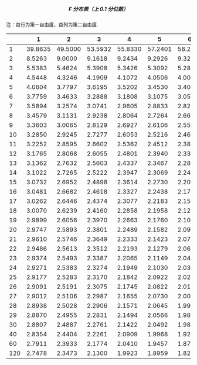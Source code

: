 <h5 align="center">F 分布表（上 0.1 分位数）</h5>

<font size=2>注：首行为第一自由度，首列为第二自由度.</font>

|      | 1       | 2       | 3       | 4       | 5       | 6       | 7       | 8       | 9       | 10      | 12      | 15      | 20      | 24      | 30      | 40      | 60      | 120     |
| ---- | ------- | ------- | ------- | ------- | ------- | ------- | ------- | ------- | ------- | ------- | ------- | ------- | ------- | ------- | ------- | ------- | ------- | ------- |
| 1    | 39.8635 | 49.5000 | 53.5932 | 55.8330 | 57.2401 | 58.2044 | 58.9060 | 59.4390 | 59.8576 | 60.1950 | 60.7052 | 61.2203 | 61.7403 | 62.0020 | 62.2650 | 62.5291 | 62.7943 | 63.0606 |
| 2    | 8.5263  | 9.0000  | 9.1618  | 9.2434  | 9.2926  | 9.3255  | 9.3491  | 9.3668  | 9.3805  | 9.3916  | 9.4081  | 9.4247  | 9.4413  | 9.4496  | 9.4579  | 9.4662  | 9.4746  | 9.4829  |
| 3    | 5.5383  | 5.4624  | 5.3908  | 5.3426  | 5.3092  | 5.2847  | 5.2662  | 5.2517  | 5.2400  | 5.2304  | 5.2156  | 5.2003  | 5.1845  | 5.1764  | 5.1681  | 5.1597  | 5.1512  | 5.1425  |
| 4    | 4.5448  | 4.3246  | 4.1909  | 4.1072  | 4.0506  | 4.0097  | 3.9790  | 3.9549  | 3.9357  | 3.9199  | 3.8955  | 3.8704  | 3.8443  | 3.8310  | 3.8174  | 3.8036  | 3.7896  | 3.7753  |
| 5    | 4.0604  | 3.7797  | 3.6195  | 3.5202  | 3.4530  | 3.4045  | 3.3679  | 3.3393  | 3.3163  | 3.2974  | 3.2682  | 3.2380  | 3.2067  | 3.1905  | 3.1741  | 3.1573  | 3.1402  | 3.1228  |
| 6    | 3.7759  | 3.4633  | 3.2888  | 3.1808  | 3.1075  | 3.0546  | 3.0145  | 2.9830  | 2.9577  | 2.9369  | 2.9047  | 2.8712  | 2.8363  | 2.8183  | 2.8000  | 2.7812  | 2.7620  | 2.7423  |
| 7    | 3.5894  | 3.2574  | 3.0741  | 2.9605  | 2.8833  | 2.8274  | 2.7849  | 2.7516  | 2.7247  | 2.7025  | 2.6681  | 2.6322  | 2.5947  | 2.5753  | 2.5555  | 2.5351  | 2.5142  | 2.4928  |
| 8    | 3.4579  | 3.1131  | 2.9238  | 2.8064  | 2.7264  | 2.6683  | 2.6241  | 2.5893  | 2.5612  | 2.5380  | 2.5020  | 2.4642  | 2.4246  | 2.4041  | 2.3830  | 2.3614  | 2.3391  | 2.3162  |
| 9    | 3.3603  | 3.0065  | 2.8129  | 2.6927  | 2.6106  | 2.5509  | 2.5053  | 2.4694  | 2.4403  | 2.4163  | 2.3789  | 2.3396  | 2.2983  | 2.2768  | 2.2547  | 2.2320  | 2.2085  | 2.1843  |
| 10   | 3.2850  | 2.9245  | 2.7277  | 2.6053  | 2.5216  | 2.4606  | 2.4140  | 2.3772  | 2.3473  | 2.3226  | 2.2841  | 2.2435  | 2.2007  | 2.1784  | 2.1554  | 2.1317  | 2.1072  | 2.0818  |
| 11   | 3.2252  | 2.8595  | 2.6602  | 2.5362  | 2.4512  | 2.3891  | 2.3416  | 2.3040  | 2.2735  | 2.2482  | 2.2087  | 2.1671  | 2.1230  | 2.1000  | 2.0762  | 2.0516  | 2.0261  | 1.9997  |
| 12   | 3.1765  | 2.8068  | 2.6055  | 2.4801  | 2.3940  | 2.3310  | 2.2828  | 2.2446  | 2.2135  | 2.1878  | 2.1474  | 2.1049  | 2.0597  | 2.0360  | 2.0115  | 1.9861  | 1.9597  | 1.9323  |
| 13   | 3.1362  | 2.7632  | 2.5603  | 2.4337  | 2.3467  | 2.2830  | 2.2341  | 2.1953  | 2.1638  | 2.1376  | 2.0966  | 2.0532  | 2.0070  | 1.9827  | 1.9576  | 1.9315  | 1.9043  | 1.8759  |
| 14   | 3.1022  | 2.7265  | 2.5222  | 2.3947  | 2.3069  | 2.2426  | 2.1931  | 2.1539  | 2.1220  | 2.0954  | 2.0537  | 2.0095  | 1.9625  | 1.9377  | 1.9119  | 1.8852  | 1.8572  | 1.8280  |
| 15   | 3.0732  | 2.6952  | 2.4898  | 2.3614  | 2.2730  | 2.2081  | 2.1582  | 2.1185  | 2.0862  | 2.0593  | 2.0171  | 1.9722  | 1.9243  | 1.8990  | 1.8728  | 1.8454  | 1.8168  | 1.7867  |
| 16   | 3.0481  | 2.6682  | 2.4618  | 2.3327  | 2.2438  | 2.1783  | 2.1280  | 2.0880  | 2.0553  | 2.0281  | 1.9854  | 1.9399  | 1.8913  | 1.8656  | 1.8388  | 1.8108  | 1.7816  | 1.7507  |
| 17   | 3.0262  | 2.6446  | 2.4374  | 2.3077  | 2.2183  | 2.1524  | 2.1017  | 2.0613  | 2.0284  | 2.0009  | 1.9577  | 1.9117  | 1.8624  | 1.8362  | 1.8090  | 1.7805  | 1.7506  | 1.7191  |
| 18   | 3.0070  | 2.6239  | 2.4160  | 2.2858  | 2.1958  | 2.1296  | 2.0785  | 2.0379  | 2.0047  | 1.9770  | 1.9333  | 1.8868  | 1.8368  | 1.8103  | 1.7827  | 1.7537  | 1.7232  | 1.6910  |
| 19   | 2.9899  | 2.6056  | 2.3970  | 2.2663  | 2.1760  | 2.1094  | 2.0580  | 2.0171  | 1.9836  | 1.9557  | 1.9117  | 1.8647  | 1.8142  | 1.7873  | 1.7592  | 1.7298  | 1.6988  | 1.6659  |
| 20   | 2.9747  | 2.5893  | 2.3801  | 2.2489  | 2.1582  | 2.0913  | 2.0397  | 1.9985  | 1.9649  | 1.9367  | 1.8924  | 1.8449  | 1.7938  | 1.7667  | 1.7382  | 1.7083  | 1.6768  | 1.6433  |
| 21   | 2.9610  | 2.5746  | 2.3649  | 2.2333  | 2.1423  | 2.0751  | 2.0233  | 1.9819  | 1.9480  | 1.9197  | 1.8750  | 1.8271  | 1.7756  | 1.7481  | 1.7193  | 1.6890  | 1.6569  | 1.6228  |
| 22   | 2.9486  | 2.5613  | 2.3512  | 2.2193  | 2.1279  | 2.0605  | 2.0084  | 1.9668  | 1.9327  | 1.9043  | 1.8593  | 1.8111  | 1.7590  | 1.7312  | 1.7021  | 1.6714  | 1.6389  | 1.6041  |
| 23   | 2.9374  | 2.5493  | 2.3387  | 2.2065  | 2.1149  | 2.0472  | 1.9949  | 1.9531  | 1.9189  | 1.8903  | 1.8450  | 1.7964  | 1.7439  | 1.7159  | 1.6864  | 1.6554  | 1.6224  | 1.5871  |
| 24   | 2.9271  | 2.5383  | 2.3274  | 2.1949  | 2.1030  | 2.0351  | 1.9826  | 1.9407  | 1.9063  | 1.8775  | 1.8319  | 1.7831  | 1.7302  | 1.7019  | 1.6721  | 1.6407  | 1.6073  | 1.5715  |
| 25   | 2.9177  | 2.5283  | 2.3170  | 2.1842  | 2.0922  | 2.0241  | 1.9714  | 1.9292  | 1.8947  | 1.8658  | 1.8200  | 1.7708  | 1.7175  | 1.6890  | 1.6589  | 1.6272  | 1.5934  | 1.5570  |
| 26   | 2.9091  | 2.5191  | 2.3075  | 2.1745  | 2.0822  | 2.0139  | 1.9610  | 1.9188  | 1.8841  | 1.8550  | 1.8090  | 1.7596  | 1.7059  | 1.6771  | 1.6468  | 1.6147  | 1.5805  | 1.5437  |
| 27   | 2.9012  | 2.5106  | 2.2987  | 2.1655  | 2.0730  | 2.0045  | 1.9515  | 1.9091  | 1.8743  | 1.8451  | 1.7989  | 1.7492  | 1.6951  | 1.6662  | 1.6356  | 1.6032  | 1.5686  | 1.5313  |
| 28   | 2.8938  | 2.5028  | 2.2906  | 2.1571  | 2.0645  | 1.9959  | 1.9427  | 1.9001  | 1.8652  | 1.8359  | 1.7895  | 1.7395  | 1.6852  | 1.6560  | 1.6252  | 1.5925  | 1.5575  | 1.5198  |
| 29   | 2.8870  | 2.4955  | 2.2831  | 2.1494  | 2.0566  | 1.9878  | 1.9345  | 1.8918  | 1.8568  | 1.8274  | 1.7808  | 1.7306  | 1.6759  | 1.6465  | 1.6155  | 1.5825  | 1.5472  | 1.5090  |
| 30   | 2.8807  | 2.4887  | 2.2761  | 2.1422  | 2.0492  | 1.9803  | 1.9269  | 1.8841  | 1.8490  | 1.8195  | 1.7727  | 1.7223  | 1.6673  | 1.6377  | 1.6065  | 1.5732  | 1.5376  | 1.4989  |
| 40   | 2.8354  | 2.4404  | 2.2261  | 2.0909  | 1.9968  | 1.9269  | 1.8725  | 1.8289  | 1.7929  | 1.7627  | 1.7146  | 1.6624  | 1.6052  | 1.5741  | 1.5411  | 1.5056  | 1.4672  | 1.4248  |
| 60   | 2.7911  | 2.3933  | 2.1774  | 2.0410  | 1.9457  | 1.8747  | 1.8194  | 1.7748  | 1.7380  | 1.7070  | 1.6574  | 1.6034  | 1.5435  | 1.5107  | 1.4755  | 1.4373  | 1.3952  | 1.3476  |
| 120  | 2.7478  | 2.3473  | 2.1300  | 1.9923  | 1.8959  | 1.8238  | 1.7675  | 1.7220  | 1.6842  | 1.6524  | 1.6012  | 1.5450  | 1.4821  | 1.4472  | 1.4094  | 1.3676  | 1.3203  | 1.2646  |